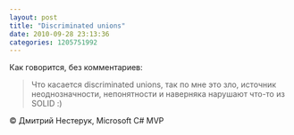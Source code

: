 ```yaml
---
layout: post
title: "Discriminated unions"
date: 2010-09-28 23:13:36
categories: 1205751992
---
```

Как говорится, без комментариев:

<blockquote>
<span class="status-body"><span class="status-content"><span class="entry-content">Что  касается discriminated unions, так по мне это зло, источник  неоднозначности, непонятности и наверняка нарушают что-то из SOLID :)

</blockquote>
© Дмитрий Нестерук, Microsoft C# MVP